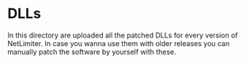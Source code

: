 # DLLs

In this directory are uploaded all the patched DLLs for every version of NetLimiter. In case you wanna use them with older releases you can manually patch the software by yourself with these.
